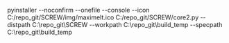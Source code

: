 pyinstaller --noconfirm --onefile --console --icon C:/repo_git/SCREW/img/maximelt.ico C:/repo_git/SCREW/core2.py --distpath C:\repo_git\SCREW --workpath C:\repo_git\build_temp --specpath C:\repo_git\build_temp